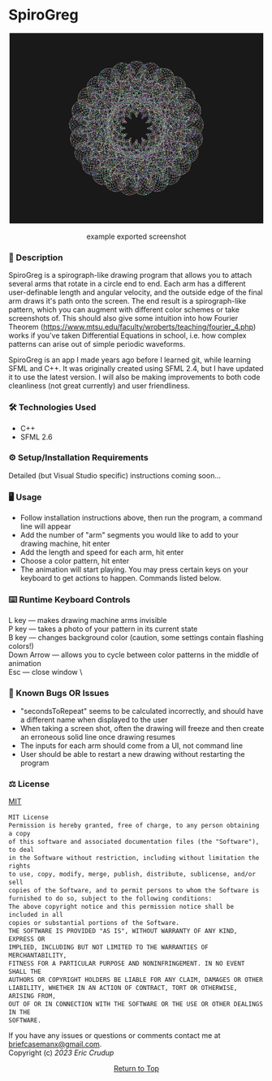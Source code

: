# SpiroGreg
<div align="center">
  <img style="margin:auto;width:500px;" src="ExampleScreenshot.jpg" alt="image of final result"/>
  <p>example exported screenshot<p>
</div>

### 📖 Description
SpiroGreg is a spirograph-like drawing program that allows you to attach several arms that rotate in a circle end to end. Each arm has a different user-definable length and angular velocity, and the outside edge of the final arm draws it's path onto the screen. The end result is a spirograph-like pattern, which you can augment with different color schemes or take screenshots of. This should also give some intuition into how Fourier Theorem (https://www.mtsu.edu/faculty/wroberts/teaching/fourier_4.php) works if you've taken Differential Equations in school, i.e. how complex patterns can arise out of simple periodic waveforms.

SpiroGreg is an app I made years ago before I learned git, while learning SFML and C++. It was originally created using SFML 2.4, but I have updated it to use the latest version. I will also be making improvements to both code cleanliness (not great currently) and user friendliness. 

### 🛠 Technologies Used
- C++
- SFML 2.6

### ⚙️ Setup/Installation Requirements
Detailed (but Visual Studio specific) instructions coming soon... 

### 🖥️ Usage
- Follow installation instructions above, then run the program, a command line will appear
- Add the number of "arm" segments you would like to add to your drawing machine, hit enter
- Add the length and speed for each arm, hit enter
- Choose a color pattern, hit enter
- The animation will start playing. You may press certain keys on your keyboard to get actions to happen. Commands listed below.

### ⌨️ Runtime Keyboard Controls
L key — makes drawing machine arms invisible   \
P key — takes a photo of your pattern in its current state   \
B key — changes background color (caution, some settings contain flashing colors!)   \
Down Arrow  — allows you to cycle between color patterns in the middle of animation   \
Esc — close window   \

### 🦠 Known Bugs OR Issues
- "secondsToRepeat" seems to be calculated incorrectly, and should have a different name when displayed to the user
- When taking a screen shot, often the drawing will freeze and then create an erroneous solid line once drawing resumes
- The inputs for each arm should come from a UI, not command line
- User should be able to restart a new drawing without restarting the program

### ⚖️ License
[MIT](https://opensource.org/licenses/MIT)    

```
MIT License
Permission is hereby granted, free of charge, to any person obtaining a copy
of this software and associated documentation files (the "Software"), to deal
in the Software without restriction, including without limitation the rights
to use, copy, modify, merge, publish, distribute, sublicense, and/or sell
copies of the Software, and to permit persons to whom the Software is
furnished to do so, subject to the following conditions:
The above copyright notice and this permission notice shall be included in all
copies or substantial portions of the Software.
THE SOFTWARE IS PROVIDED "AS IS", WITHOUT WARRANTY OF ANY KIND, EXPRESS OR
IMPLIED, INCLUDING BUT NOT LIMITED TO THE WARRANTIES OF MERCHANTABILITY,
FITNESS FOR A PARTICULAR PURPOSE AND NONINFRINGEMENT. IN NO EVENT SHALL THE
AUTHORS OR COPYRIGHT HOLDERS BE LIABLE FOR ANY CLAIM, DAMAGES OR OTHER
LIABILITY, WHETHER IN AN ACTION OF CONTRACT, TORT OR OTHERWISE, ARISING FROM,
OUT OF OR IN CONNECTION WITH THE SOFTWARE OR THE USE OR OTHER DEALINGS IN THE
SOFTWARE.
```
If you have any issues or questions or comments 
contact me at briefcasemanx@gmail.com.    
Copyright (c) _2023_  _Eric Crudup_

<center><a href="#">Return to Top</a></center>
